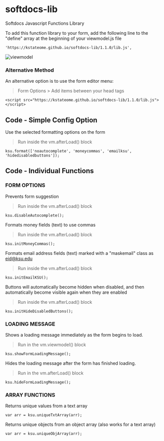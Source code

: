 # softdocs-lib
Softdocs Javascript Functions Library

To add this function library to your form, add the following line to the "define" array at the beginning of your viewmodel.js file

```
'https://kstateome.github.io/softdocs-lib/1.1.0/lib.js',
```

![viewmodel](https://kstateome.github.io/softdocs-lib/img/viewmodel.png)

### Alternative Method

An alternative option is to use the form editor menu:

> Form Options > Add items between your head tags
```
<script src="https://kstateome.github.io/softdocs-lib/1.1.0/lib.js"></script>
```

## Code - Simple Config Option

Use the selected formatting options on the form
> Run inside the vm.afterLoad() block
```
ksu.format(['noautocomplete', 'moneycommas', 'emailksu', 'hidedisabledbuttons']);
```

## Code - Individual Functions

### FORM OPTIONS

Prevents form suggestion
> Run inside the vm.afterLoad() block
```
ksu.disableAutocomplete();
```

Formats money fields (text) to use commas
> Run inside the vm.afterLoad() block
```
ksu.initMoneyCommas();
```

Formats email address fields (text) marked with a "maskemail" class as eid@ksu.edu
> Run inside the vm.afterLoad() block
```
ksu.initEmailKSU();
```

Buttons will automatically become hidden when disabled, and then automatically become visible again when they are enabled
> Run inside the vm.afterLoad() block
```
ksu.initHideDisabledButtons();
```

### LOADING MESSAGE

Shows a loading message immediately as the form begins to load.
> Run in the vm.viewmodel() block
```
ksu.showFormLoadingMessage();
```

Hides the loading message after the form has finished loading.
> Run in the vm.afterLoad() block
```
ksu.hideFormLoadingMessage();
```

### ARRAY FUNCTIONS

Returns unique values from a text array
```
var arr = ksu.uniqueTxtArray(arr);
```

Returns unique objects from an object array (also works for a text array)
```
var arr = ksu.uniqueObjArray(arr);
```
